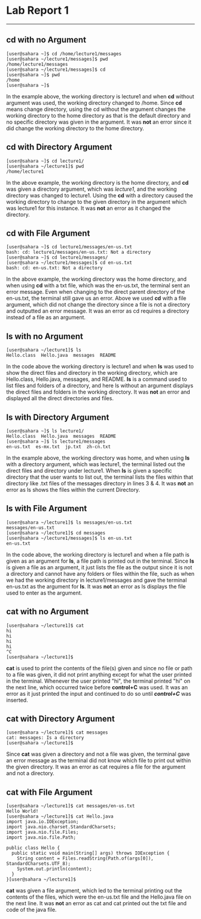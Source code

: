 # Lab Report 1
---

## cd with no Argument
```
[user@sahara ~]$ cd /home/lecture1/messages
[user@sahara ~/lecture1/messages]$ pwd
/home/lecture1/messages
[user@sahara ~/lecture1/messages]$ cd
[user@sahara ~]$ pwd
/home
[user@sahara ~]$
```
In the example above, the working directory is lecture1 and when **cd** without argument was used, the working directory changed to /home. Since **cd** means change directory, using the cd without the argument changes the working directory to the home directory as that is the default directory and no specific directory was given in the argument.
It was **not** an error since it did change the working directory to the home directory.


## cd with Directory Argument
```
[user@sahara ~]$ cd lecture1/
[user@sahara ~/lecture1]$ pwd
/home/lecture1
```
In the above example, the working directory is the home directory, and **cd** was given a directory argument, which was *lecture1*, and the working directory was changed to lecture1. Using the **cd** with a directory caused the working directory to change to the given directory in the argument which was lecture1 for this instance.
It was **not** an error as it changed the directory.


## cd with File Argument
```
[user@sahara ~]$ cd lecture1/messages/en-us.txt 
bash: cd: lecture1/messages/en-us.txt: Not a directory
[user@sahara ~]$ cd lecture1/messages/
[user@sahara ~/lecture1/messages]$ cd en-us.txt 
bash: cd: en-us.txt: Not a directory
```
In the above example, the working directory was the home directory, and when using **cd** with a txt file, which was the en-us.txt, the terminal sent an error message. Even when changing to the direct parent directory of the en-us.txt, the terminal still gave us an error. Above we used **cd** with a file argument, which did not change the directory since a file is not a directory and outputted an error message.
It was an error as cd requires a directory instead of a file as an argument.


## ls with no Argument
```
[user@sahara ~/lecture1]$ ls
Hello.class  Hello.java  messages  README
```
In the code above the working directory is lecture1 and when **ls** was used to show the direct files and directory in the working directory, which are Hello.class, Hello.java, messages, and README. **ls** is a command used to list files and folders of a directory, and here ls without an argument displays the direct files and folders in the working directory.
It was **not** an error and displayed all the direct directories and files.

## ls with Directory Argument
```
[user@sahara ~]$ ls lecture1/
Hello.class  Hello.java  messages  README
[user@sahara ~]$ ls lecture1/messages
en-us.txt  es-mx.txt  jp.txt  zh-cn.txt
```
In the example above, the working directory was home, and when using **ls** with a directory argument, which was lecture1, the terminal listed out the direct files and directory under lecture1. When **ls** is given a specific directory that the user wants to list out, the terminal lists the files within that directory like .txt files of the messages directory in lines 3 & 4.
It was **not** an error as ls shows the files within the current Directory.

## ls with File Argument
```
[user@sahara ~/lecture1]$ ls messages/en-us.txt
messages/en-us.txt
[user@sahara ~/lecture1]$ cd messages
[user@sahara ~/lecture1/messages]$ ls en-us.txt
en-us.txt
```
In the code above, the working directory is lecture1 and when a file path is given as an argument for **ls**, a file path is printed out in the terminal. Since **ls** is given a file as an argument, it just lists the file as the output since it is not a directory and cannot have any folders or files within the file, such as when we had the working directory in lecture1/messages and gave the terminal en-us.txt as the argument for **ls**.
It was **not** an error as ls displays the file used to enter as the argument.

## cat with no Argument
```
[user@sahara ~/lecture1]$ cat
hi
hi
hi
hi
^C
[user@sahara ~/lecture1]$
```
**cat** is used to print the contents of the file(s) given and since no file or path to a file was given, it did not print anything except for what the user printed in the terminal. Whenever the user printed "hi", the terminal printed "hi" on the next line, which occurred twice before **control+C** was used.
It was an error as it just printed the input and continued to do so until ***control+C*** was inserted.

## cat with Directory Argument
```
[user@sahara ~/lecture1]$ cat messages
cat: messages: Is a directory
[user@sahara ~/lecture1]$
```
Since **cat** was given a directory and not a file was given, the terminal gave an error message as the terminal did not know which file to print out within the given directory.
It was an error as cat requires a file for the argument and not a directory.

## cat with File Argument
```
[user@sahara ~/lecture1]$ cat messages/en-us.txt
Hello World!
[user@sahara ~/lecture1]$ cat Hello.java
import java.io.IOException;
import java.nio.charset.StandardCharsets;
import java.nio.file.Files;
import java.nio.file.Path;

public class Hello {
  public static void main(String[] args) throws IOException {
    String content = Files.readString(Path.of(args[0]), StandardCharsets.UTF_8);    
    System.out.println(content);
  }
}[user@sahara ~/lecture1]$
```
**cat** was given a file argument, which led to the terminal printing out the contents of the files, which were the en-us.txt file and the Hello.java file on the next line.
It was **not** an error as cat and cat printed out the txt file and code of the java file.
